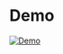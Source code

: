 # Demo
[![Demo](https://img.youtube.com/vi/PfQgL6VxfAY/0.jpg)](https://www.youtube.com/watch?v=PfQgL6VxfAY)
